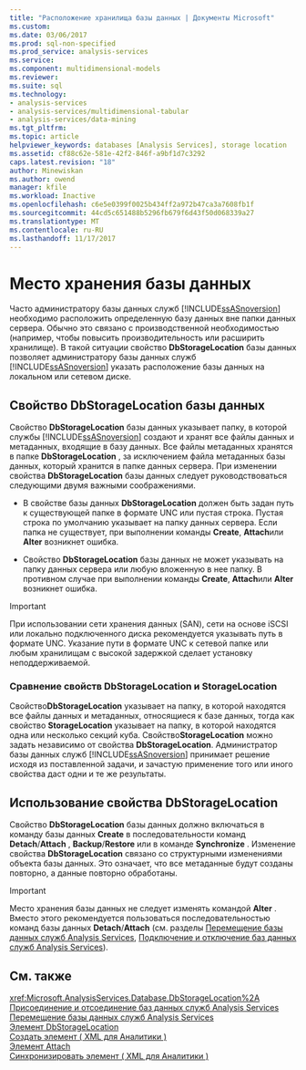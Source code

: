 ```yaml
---
title: "Расположение хранилища базы данных | Документы Microsoft"
ms.custom: 
ms.date: 03/06/2017
ms.prod: sql-non-specified
ms.prod_service: analysis-services
ms.service: 
ms.component: multidimensional-models
ms.reviewer: 
ms.suite: sql
ms.technology:
- analysis-services
- analysis-services/multidimensional-tabular
- analysis-services/data-mining
ms.tgt_pltfrm: 
ms.topic: article
helpviewer_keywords: databases [Analysis Services], storage location
ms.assetid: cf88c62e-581e-42f2-846f-a9bf1d7c3292
caps.latest.revision: "18"
author: Minewiskan
ms.author: owend
manager: kfile
ms.workload: Inactive
ms.openlocfilehash: c6e5e0399f0025b434ff2a972b47ca3a7608fb1f
ms.sourcegitcommit: 44cd5c651488b5296fb679f6d43f50d068339a27
ms.translationtype: MT
ms.contentlocale: ru-RU
ms.lasthandoff: 11/17/2017
---
```

# <a name="database-storage-location"></a>Место хранения базы данных
  Часто администратору базы данных служб [!INCLUDE[ssASnoversion](../../includes/ssasnoversion-md.md)] необходимо расположить определенную базу данных вне папки данных сервера. Обычно это связано с производственной необходимостью (например, чтобы повысить производительность или расширить хранилище). В такой ситуации свойство **DbStorageLocation** базы данных позволяет администратору базы данных служб [!INCLUDE[ssASnoversion](../../includes/ssasnoversion-md.md)] указать расположение базы данных на локальном или сетевом диске.  
  
## <a name="dbstoragelocation-database-property"></a>Свойство DbStorageLocation базы данных  
 Свойство **DbStorageLocation** базы данных указывает папку, в которой службы [!INCLUDE[ssASnoversion](../../includes/ssasnoversion-md.md)] создают и хранят все файлы данных и метаданных, входящие в базу данных. Все файлы метаданных хранятся в папке **DbStorageLocation** , за исключением файла метаданных базы данных, который хранится в папке данных сервера. При изменении свойства **DbStorageLocation** базы данных следует руководствоваться следующими двумя важными соображениями.  
  
-   В свойстве базы данных **DbStorageLocation** должен быть задан путь к существующей папке в формате UNC или пустая строка. Пустая строка по умолчанию указывает на папку данных сервера. Если папка не существует, при выполнении команды **Create**, **Attach**или **Alter** возникнет ошибка.  
  
-   Свойство **DbStorageLocation** базы данных не может указывать на папку данных сервера или любую вложенную в нее папку. В противном случае при выполнении команды **Create**, **Attach**или **Alter** возникнет ошибка.  
  
> [!IMPORTANT]  
>  При использовании сети хранения данных (SAN), сети на основе iSCSI или локально подключенного диска рекомендуется указывать путь в формате UNC. Указание пути в формате UNC к сетевой папке или любым хранилищам с высокой задержкой сделает установку неподдерживаемой.  
  
### <a name="dbstoragelocation-compared-to-storagelocation"></a>Сравнение свойств DbStorageLocation и StorageLocation  
 Свойство**DbStorageLocation** указывает на папку, в которой находятся все файлы данных и метаданных, относящиеся к базе данных, тогда как свойство **StorageLocation** указывает на папку, в которой находятся одна или несколько секций куба. Свойство**StorageLocation** можно задать независимо от свойства **DbStorageLocation**. Администратор базы данных служб [!INCLUDE[ssASnoversion](../../includes/ssasnoversion-md.md)] принимает решение исходя из поставленной задачи, и зачастую применение того или иного свойства даст одни и те же результаты.  
  
## <a name="dbstoragelocation-usage"></a>Использование свойства DbStorageLocation  
 Свойство **DbStorageLocation** базы данных должно включаться в команду базы данных **Create** в последовательности команд **Detach**/**Attach** , **Backup**/**Restore** или в команде **Synchronize** . Изменение свойства **DbStorageLocation** связано со структурными изменениями объекта базы данных. Это означает, что все метаданные будут созданы повторно, а данные повторно обработаны.  
  
> [!IMPORTANT]  
>  Место хранения базы данных не следует изменять командой **Alter** . Вместо этого рекомендуется пользоваться последовательностью команд базы данных **Detach**/**Attach** (см. разделы [Перемещение базы данных служб Analysis Services](../../analysis-services/multidimensional-models/move-an-analysis-services-database.md), [Подключение и отключение баз данных служб Analysis Services](../../analysis-services/multidimensional-models/attach-and-detach-analysis-services-databases.md)).  
  
## <a name="see-also"></a>См. также  
 <xref:Microsoft.AnalysisServices.Database.DbStorageLocation%2A>   
 [Присоединение и отсоединение баз данных служб Analysis Services](../../analysis-services/multidimensional-models/attach-and-detach-analysis-services-databases.md)   
 [Перемещение базы данных служб Analysis Services](../../analysis-services/multidimensional-models/move-an-analysis-services-database.md)   
 [Элемент DbStorageLocation](../../analysis-services/xmla/xml-elements-properties/dbstoragelocation-element.md)   
 [Создать элемент &#40; XML для Аналитики &#41;](../../analysis-services/xmla/xml-elements-commands/create-element-xmla.md)   
 [Элемент Attach](../../analysis-services/xmla/xml-elements-commands/attach-element.md)   
 [Синхронизировать элемент &#40; XML для Аналитики &#41;](../../analysis-services/xmla/xml-elements-commands/synchronize-element-xmla.md)  
  
  
